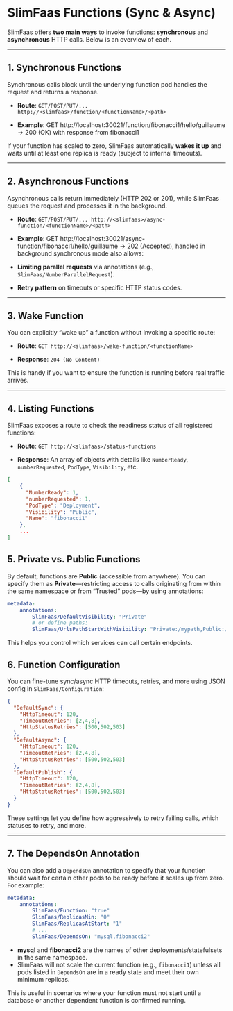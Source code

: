 ﻿# SlimFaas Functions (Sync & Async)

SlimFaas offers **two main ways** to invoke functions: **synchronous** and **asynchronous** HTTP calls.
Below is an overview of each.

---

## 1. Synchronous Functions

Synchronous calls block until the underlying function pod handles the request and returns a response.

- **Route**:
  `GET/POST/PUT/... http://<slimfaas>/function/<functionName>/<path>`

- **Example**:
  GET http://localhost:30021/function/fibonacci1/hello/guillaume → 200 (OK) with response from fibonacci1

If your function has scaled to zero, SlimFaas automatically **wakes it up** and waits until at least one replica is ready (subject to internal timeouts).

---

## 2. Asynchronous Functions

Asynchronous calls return immediately (HTTP 202 or 201), while SlimFaas queues the request and processes it in the background.

- **Route**:
  `GET/POST/PUT/... http://<slimfaas>/async-function/<functionName>/<path>`

- **Example**:
  GET http://localhost:30021/async-function/fibonacci1/hello/guillaume → 202 (Accepted), handled in background
  synchronous mode also allows:

- **Limiting parallel requests** via annotations (e.g., `SlimFaas/NumberParallelRequest`).
- **Retry pattern** on timeouts or specific HTTP status codes.

---

## 3. Wake Function

You can explicitly “wake up” a function without invoking a specific route:

- **Route**:
  `GET http://<slimfaas>/wake-function/<functionName>`

- **Response**:
  `204 (No Content)`

This is handy if you want to ensure the function is running before real traffic arrives.

---

## 4. Listing Functions

SlimFaas exposes a route to check the readiness status of all registered functions:

- **Route**:
  `GET http://<slimfaas>/status-functions`

- **Response**:
  An array of objects with details like `NumberReady`, `numberRequested`, `PodType`, `Visibility`, etc.

```json
[
    {
      "NumberReady": 1,
      "numberRequested": 1,
      "PodType": "Deployment",
      "Visibility": "Public",
      "Name": "fibonacci1"
    },
    ...
]
```

## 5. Private vs. Public Functions
   By default, functions are **Public** (accessible from anywhere). You can specify them as **Private**—restricting access to calls originating from within the same namespace or from “Trusted” pods—by using annotations:


```yaml
metadata:
    annotations:
        SlimFaas/DefaultVisibility: "Private"
        # or define paths:
        SlimFaas/UrlsPathStartWithVisibility: "Private:/mypath,Public:/otherpath"
```
This helps you control which services can call certain endpoints.

## 6. Function Configuration
   You can fine-tune sync/async HTTP timeouts, retries, and more using JSON config in `SlimFaas/Configuration`:

```json
{
  "DefaultSync": {
    "HttpTimeout": 120,
    "TimeoutRetries": [2,4,8],
    "HttpStatusRetries": [500,502,503]
  },
  "DefaultAsync": {
    "HttpTimeout": 120,
    "TimeoutRetries": [2,4,8],
    "HttpStatusRetries": [500,502,503]
  },
  "DefaultPublish": {
    "HttpTimeout": 120,
    "TimeoutRetries": [2,4,8],
    "HttpStatusRetries": [500,502,503]
  }
}
```
These settings let you define how aggressively to retry failing calls, which statuses to retry, and more.

---

## 7. The DependsOn Annotation

You can also add a `DependsOn` annotation to specify that your function should wait for certain other pods to be ready before it scales up from zero. For example:

```yaml
metadata:
    annotations:
        SlimFaas/Function: "true"
        SlimFaas/ReplicasMin: "0"
        SlimFaas/ReplicasAtStart: "1"
        # ...
        SlimFaas/DependsOn: "mysql,fibonacci2"
```
- **mysql** and **fibonacci2** are the names of other deployments/statefulsets in the same namespace.
- SlimFaas will not scale the current function (e.g., `fibonacci1`) unless all pods listed in `DependsOn` are in a ready state and meet their own minimum replicas.

This is useful in scenarios where your function must not start until a database or another dependent function is confirmed running.

